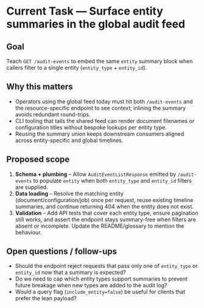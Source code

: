 # Current Task — Surface entity summaries in the global audit feed

## Goal
Teach `GET /audit-events` to embed the same `entity` summary block when callers filter to a single entity (`entity_type` + `entity_id`).

## Why this matters
- Operators using the global feed today must hit both `/audit-events` and the resource-specific endpoint to see context; inlining the summary avoids redundant round-trips.
- CLI tooling that tails the shared feed can render document filenames or configuration titles without bespoke lookups per entity type.
- Reusing the summary union keeps downstream consumers aligned across entity-specific and global timelines.

## Proposed scope
1. **Schema + plumbing** – Allow `AuditEventListResponse` emitted by `/audit-events` to populate `entity` when both `entity_type` and `entity_id` filters are supplied.
2. **Data loading** – Resolve the matching entity (document/configuration/job) once per request, reuse existing timeline summaries, and continue returning 404 when the entity does not exist.
3. **Validation** – Add API tests that cover each entity type, ensure pagination still works, and assert the endpoint stays summary-free when filters are absent or incomplete. Update the README/glossary to mention the behaviour.

## Open questions / follow-ups
- Should the endpoint reject requests that pass only one of `entity_type` or `entity_id` now that a summary is expected?
- Do we need to cap which entity types support summaries to prevent future breakage when new types are added to the audit log?
- Would a query flag (`include_entity=false`) be useful for clients that prefer the lean payload?
